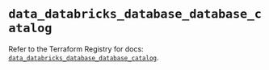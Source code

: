 # `data_databricks_database_database_catalog`

Refer to the Terraform Registry for docs: [`data_databricks_database_database_catalog`](https://registry.terraform.io/providers/databricks/databricks/1.87.1/docs/data-sources/database_database_catalog).
